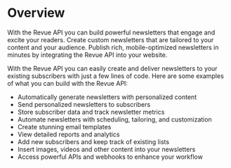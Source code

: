 # Overview

With the Revue API you can build powerful newsletters that engage and excite your readers. Create custom newsletters that are tailored to your content and your audience. Publish rich, mobile-optimized newsletters in minutes by integrating the Revue API into your website.

With the Revue API you can easily create and deliver newsletters to your existing subscribers with just a few lines of code. Here are some examples of what you can build with the Revue API:

- Automatically generate newsletters with personalized content
- Send personalized newsletters to subscribers
- Store subscriber data and track newsletter metrics
- Automate newsletters with scheduling, tailoring, and customization
- Create stunning email templates
- View detailed reports and analytics
- Add new subscribers and keep track of existing lists
- Insert images, videos and other content into your newsletters
- Access powerful APIs and webhooks to enhance your workflow
